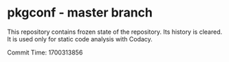 # pkgconf - master branch

This repository contains frozen state of the repository.
Its history is cleared. It is used only for static code
analysis with Codacy.

Commit Time: 1700313856